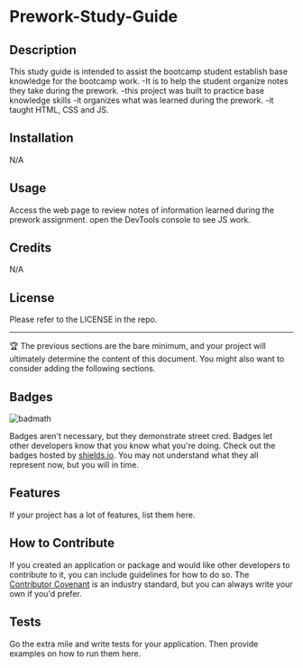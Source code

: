 # Prework-Study-Guide

## Description

This study guide is intended to assist the bootcamp student establish base knowledge for the bootcamp work. 
-It is to help the student organize notes they take during the prework.
-this project was built to practice base knowledge skills
-it organizes what was learned during the prework.
-it taught HTML, CSS and JS.

## Installation

N/A

## Usage

Access the web page to review notes of information learned during the prework assignment. 
open the DevTools console to see JS work. 

## Credits

N/A

## License

Please refer to the LICENSE in the repo.

---

🏆 The previous sections are the bare minimum, and your project will ultimately determine the content of this document. You might also want to consider adding the following sections.

## Badges

![badmath](https://img.shields.io/github/languages/top/nielsenjared/badmath)

Badges aren't necessary, but they demonstrate street cred. Badges let other developers know that you know what you're doing. Check out the badges hosted by [shields.io](https://shields.io/). You may not understand what they all represent now, but you will in time.

## Features

If your project has a lot of features, list them here.

## How to Contribute

If you created an application or package and would like other developers to contribute to it, you can include guidelines for how to do so. The [Contributor Covenant](https://www.contributor-covenant.org/) is an industry standard, but you can always write your own if you'd prefer.

## Tests

Go the extra mile and write tests for your application. Then provide examples on how to run them here.
